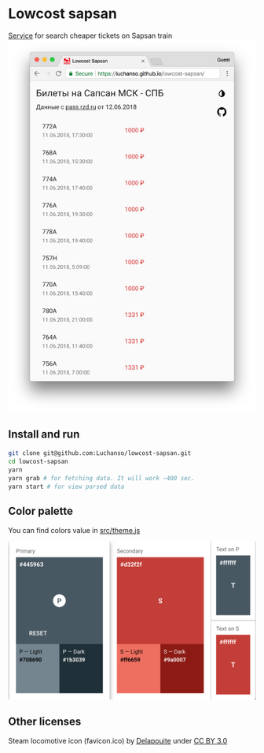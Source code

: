 # Lowcost sapsan
[Service](https://luchanso.github.io/lowcost-sapsan/) for search cheaper tickets on Sapsan train
![screenshot](screenshot.png)

## Install and run
```sh
git clone git@github.com:Luchanso/lowcost-sapsan.git
cd lowcost-sapsan
yarn
yarn grab # for fetching data. It will work ~400 sec.
yarn start # for view parsed data
```

## Color palette
You can find colors value in [src/theme.js](https://github.com/Luchanso/lowcost-sapsan/blob/master/src/theme.js)


![color-palette](color-palette.png)

## Other licenses
Steam locomotive icon (favicon.ico) by [Delapouite](http://delapouite.com/) under [CC BY 3.0](https://creativecommons.org/licenses/by/3.0/)
